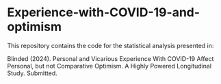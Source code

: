 # Experience-with-COVID-19-and-optimism

This repository contains the code for the statistical analysis presented in:

Blinded (2024). Personal and Vicarious Experience With COVID-19 Affect Personal, but not Comparative Optimism.
A Highly Powered Longitudinal Study. Submitted. 
